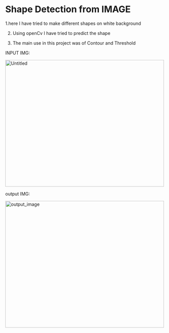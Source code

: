 # Shape Detection from IMAGE

1.here I have tried to make different shapes on white background

2. Using openCv I have tried to predict the shape
   
3. The main use in this project was of Contour and Threshold
   

INPUT IMG:

<img width="500" height="400" alt="Untitled" src="https://github.com/user-attachments/assets/cee07177-d4c1-457d-b509-71791a0a6f75" />

output IMG:

<img width="500" height="400" alt="output_image" src="https://github.com/user-attachments/assets/78f687fe-e9ca-456e-834d-5ba68a3f6c01" />
